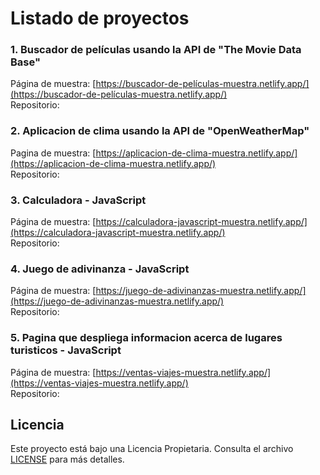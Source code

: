 # Listado de proyectos

### 1. Buscador de películas usando la API de "The Movie Data Base"  
Página de muestra: [https://buscador-de-películas-muestra.netlify.app/](https://buscador-de-películas-muestra.netlify.app/)  
Repositorio:  

### 2. Aplicacion de clima usando la API de "OpenWeatherMap" 
Pagina de muestra:  [https://aplicacion-de-clima-muestra.netlify.app/](https://aplicacion-de-clima-muestra.netlify.app/)   
Repositorio:  

### 3. Calculadora - JavaScript  
Página de muestra: [https://calculadora-javascript-muestra.netlify.app/](https://calculadora-javascript-muestra.netlify.app/)  
Repositorio:

### 4. Juego de adivinanza - JavaScript  
Página de muestra: [https://juego-de-adivinanzas-muestra.netlify.app/](https://juego-de-adivinanzas-muestra.netlify.app/)  
Repositorio:

### 5. Pagina que despliega informacion acerca de lugares turisticos - JavaScript  
Página de muestra: [https://ventas-viajes-muestra.netlify.app/](https://ventas-viajes-muestra.netlify.app/)  
Repositorio:

## Licencia
Este proyecto está bajo una Licencia Propietaria. Consulta el archivo [LICENSE](./LICENSE.md) para más detalles.
